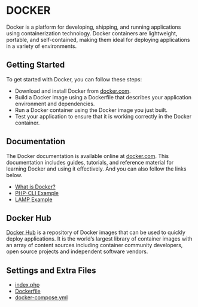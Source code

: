 # DOCKER

Docker is a platform for developing, shipping, and running applications using containerization technology. Docker containers are lightweight, portable, and self-contained, making them ideal for deploying applications in a variety of environments.

## Getting Started

To get started with Docker, you can follow these steps:

- Download and install Docker from [docker.com](https://www.docker.com/).
- Build a Docker image using a Dockerfile that describes your application environment and dependencies.
- Run a Docker container using the Docker image you just built.
- Test your application to ensure that it is working correctly in the Docker container.

## Documentation

The Docker documentation is available online at [docker.com](https://docs.docker.com/). This documentation includes guides, tutorials, and reference material for learning Docker and using it effectively. And you can also follow the links below.

- [What is Docker?](./docker.md)
- [PHP-CLI Example](./php.cli.example.md)
- [LAMP Example](./lamp.example.md)

## Docker Hub

[Docker Hub](https://hub.docker.com/) is a repository of Docker images that can be used to quickly deploy applications. It is the world’s largest library of container images with an array of content sources including container community developers, open source projects and independent software vendors.

## Settings and Extra Files

- [index.php](./docs/index.php)
- [Dockerfile](./docs/Dockerfile)
- [docker-compose.yml](./docs/docker-compose.yml)
